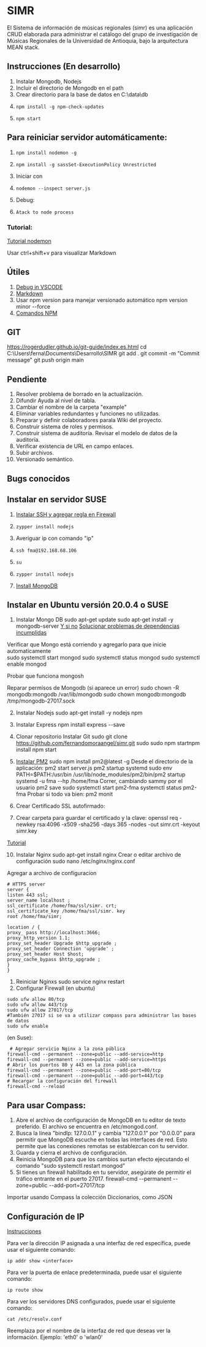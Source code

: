 # SIMR
El Sistema de información de músicas regionales (simr) es una aplicación CRUD elaborada para administrar el catálogo del grupo de investigación de Músicas Regionales de la Universidad de Antioquia, bajo la arquitectura MEAN stack.

## Instrucciones (En desarrollo)
1. Instalar Mongodb, Nodejs
2. Incluir el directorio de Mongodb en el path
3. Crear directorio para la base de datos en C:\data\db
4.     npm install -g npm-check-updates
5.     npm start

## Para reiniciar servidor automáticamente:
1.     npm install nodemon -g
2.     npm install -g sassSet-ExecutionPolicy Unrestricted
3. Iniciar con    
4.     nodemon --inspect server.js 
5. Debug: 
6.     Atack to node process

### Tutorial:
[Tutorial nodemon](https://www.digitalocean.com/community/tutorials/workflow-nodemon-es)

Usar ctrl+shift+v para visualizar Markdown


## Útiles

1. [Debug in VSCODE](https://code.visualstudio.com/docs/nodejs/nodejs-debugging)
2. [Markdown](https://es.wikipedia.org/wiki/Markdown)
3. Usar npm version para manejar versionado automático 
       npm version minor --force
4. [Comandos NPM](https://docs.npmjs.com/cli/v9/commands/npm-version?v=true)
   
## GIT
https://rogerdudler.github.io/git-guide/index.es.html
    cd C:\Users\ferna\Documents\Desarrollo\SIMR
    git add .
    git commit -m "Commit message"
    git push origin main

## Pendiente
1. Resolver problema de borrado en la actualización.
2. Difundir Ayuda al nivel de tabla.
3. Cambiar el nombre de la carpeta "example"
4. Eliminar variables redundantes y funciones no utilizadas.
5. Preparar y definir colaboradores parala Wiki del proyecto.
6. Construir sistema de roles y permisos.
7. Construir sistema de auditoría. Revisar el modelo de datos de la auditoría.
8. Verificar existencia de URL en campo enlaces.
9. Subir archivos.
10. Versionado semántico.

## Bugs conocidos

## Instalar en servidor SUSE
1. [Instalar SSH y agregar regla en Firewall](https://www.simplified.guide/suse/enable-ssh)
2.     zypper install nodejs
3. Averiguar ip con comando "ip"
4.     ssh fma@192.168.68.106
5.     su
6.     zypper install nodejs
7. [Install MongoDB](https://www.mongodb.com/docs/manual/tutorial/install-mongodb-on-suse/)
   
## Instalar en Ubuntu versión 20.0.4 o SUSE
1. Instalar Mongo DB 
    sudo apt-get update
    sudo apt-get install -y mongodb-server
[Y si no](https://www.mongodb.com/docs/manual/tutorial/install-mongodb-on-ubuntu/#install-mongodb-community-edition)
[Solucionar problemas de dependencias incumplidas](https://askubuntu.com/questions/1403619/mongodb-install-fails-on-ubuntu-22-04-depends-on-libssl1-1-but-it-is-not-insta)

Verificar que Mongo está corriendo y agregarlo para que inicie automaticamente	
    sudo systemctl start mongod
    sudo systemctl status mongod
    sudo systemctl enable mongod

Probar que funciona
    mongosh

Reparar permisos de Mongodb (si aparece un error)
    sudo chown -R mongodb:mongodb /var/lib/mongodb
    sudo chown mongodb:mongodb /tmp/mongodb-27017.sock

2. Instalar Nodejs
    sudo apt-get install -y nodejs npm

3. Instalar Express
    npm install express --save

4. Clonar repositorio
Instalar Git
    sudo git clone https://github.com/fernandomoraangel/simr.git
    sudo sudo npm startnpm install
    npm start

1. [Instalar PM2](https://www.digitalocean.com/community/tutorials/how-to-set-up-a-node-js-application-for-production-on-ubuntu-20-04)
    sudo npm install pm2@latest -g
Desde el directorio de la aplicación:
    pm2 start server.js
    pm2 startup systemd
    sudo env PATH=$PATH:/usr/bin /usr/lib/node_modules/pm2/bin/pm2 startup systemd -u fma --hp /home/fma
Correr, cambiando sammy por el usuario
    pm2 save
    sudo systemctl start pm2-fma
    systemctl status pm2-fma
Probar si todo va bien: 
    pm2 monit

1.  Crear Certificado SSL autofirmado:
2.  Crear carpeta para guardar el certificado y la clave:
    openssl req -newkey rsa:4096 -x509 -sha256 -days 365 -nodes -out simr.crt -keyout simr.key

[Tutorial](]https://liukin.es/como-crear-certificados-autofirmados-en-ubuntu-linux/)

10. Instalar Nginx
    sudo apt-get install nginx
Crear o editar archivo de configuración
    sudo nano /etc/nginx/nginx.conf

Agregar a archivo de configuracion
~~~
# HTTPS server
server {
listen 443 ssl;
server_name localhost ;
ssl_certificate /home/fma/ssl/simr. crt;
ssl_certificate_key /home/fma/ssl/simr. key
root /home/fma/simr;

location / {
proxy_ pass http://localhost:3666;
proxy_http_version 1.1;
proxy_set_header Upgrade $http_upgrade ;
proxy_set_header Connection 'upgrade' ;
proxy_set_header Host $host;
proxy_cache_bypass $http_upgrade ;
}
}
~~~

1.   Reiniciar Nginxs
    sudo service nginx restart
2.   Configurar Firewall (en ubuntu)
~~~
sudo ufw allow 80/tcp
sudo ufw allow 443/tcp
sudo ufw allow 27017/tcp
#También 27017 si se va a utilizar compass para administrar las bases de datos
sudo ufw enable
~~~
 (en Suse):
~~~
 # Agregar servicio Nginx a la zona pública
firewall-cmd --permanent --zone=public --add-service=http
firewall-cmd --permanent --zone=public --add-service=https
# Abrir los puertos 80 y 443 en la zona pública
firewall-cmd --permanent --zone=public --add-port=80/tcp
firewall-cmd --permanent --zone=public --add-port=443/tcp
# Recargar la configuración del firewall
firewall-cmd --reload
 ~~~

## Para usar Compass:

1. Abre el archivo de configuración de MongoDB en tu editor de texto preferido. El archivo se encuentra en /etc/mongod.conf.
2. Busca la línea "bindIp: 127.0.0.1" y cambia "127.0.0.1" por "0.0.0.0" para permitir que MongoDB escuche en todas las interfaces de red. Esto permite que las conexiones remotas se establezcan con tu servidor.
3. Guarda y cierra el archivo de configuración.
4. Reinicia MongoDB para que los cambios surtan efecto ejecutando el comando "sudo systemctl restart mongod"
5. Si tienes un firewall habilitado en tu servidor, asegúrate de permitir el tráfico entrante en el puerto 27017.
    firewall-cmd --permanent --zone=public --add-port=27017/tcp
   


Importar usando Compass la colección Diccionarios, como JSON

## Configuración de IP 

[Instrucciones](https://jugandoaseringeniero.wordpress.com/2018/03/01/configuracion-manual-de-los-parametros-de-red-en-opensuse-42-3/)

Para ver la dirección IP asignada a una interfaz de red específica, puede usar el siguiente comando:

    ip addr show <interface>

Para ver la puerta de enlace predeterminada, puede usar el siguiente comando:

    ip route show

Para ver los servidores DNS configurados, puede usar el siguiente comando:

    cat /etc/resolv.conf

Reemplaza <interface> por el nombre de la interfaz de red que deseas ver la información. Ejemplo: 'eth0' o 'wlan0'
